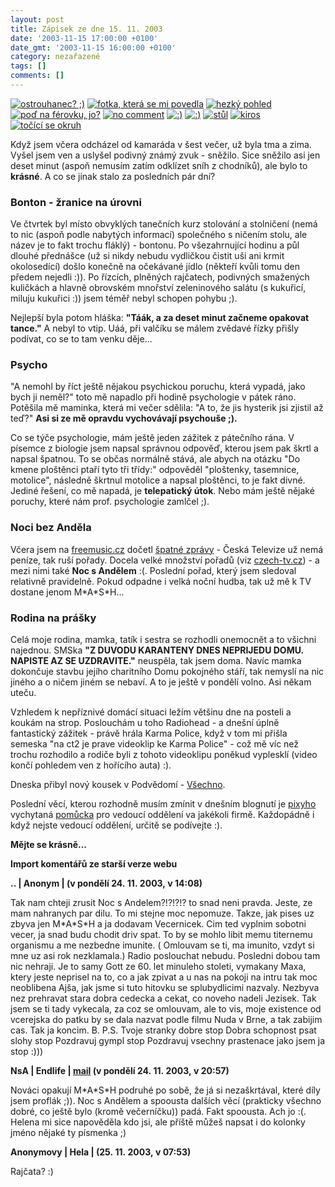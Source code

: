 ```yaml
---
layout: post
title: Zápisek ze dne 15. 11. 2003
date: '2003-11-15 17:00:00 +0100'
date_gmt: '2003-11-15 16:00:00 +0100'
category: nezařazené
tags: []
comments: []
---
```

<div >  <a href="/%base_url%/assets/old-images/tuzka.jpg"><img alt="ostrouhanec? ;)" src="%base_url%/assets/old-images/tuzka.jpg"></a>  <a href="/%base_url%/assets/old-images/trida.jpg"><img alt="fotka, která se mi povedla" src="%base_url%/assets/old-images/trida.jpg"></a>  <a href="/%base_url%/assets/old-images/mike.jpg"><img alt="hezký pohled" src="%base_url%/assets/old-images/mike.jpg"></a>  <a href="/%base_url%/assets/old-images/mara3.jpg"><img alt="poď na férovku, jo?" src="%base_url%/assets/old-images/mara3.jpg"></a>  <a href="/%base_url%/assets/old-images/socazutt.jpg"><img alt="no comment" src="%base_url%/assets/old-images/socazutt.jpg"></a>  <a href="/%base_url%/assets/old-images/uheralucka.jpg"><img alt=":)" src="%base_url%/assets/old-images/uheralucka.jpg"></a>  <a href="/%base_url%/assets/old-images/mikeamara.jpg"><img alt=":)" src="%base_url%/assets/old-images/mikeamara.jpg"></a>  <a href="/%base_url%/assets/old-images/stul.jpg"><img alt="stůl" src="%base_url%/assets/old-images/stul.jpg"></a>  <a href="/%base_url%/assets/old-images/kiro.jpg"><img alt="kiros" src="%base_url%/assets/old-images/kiro.jpg"></a>  <a href="/%base_url%/assets/old-images/kruhac.jpg"><img alt="točící se okruh" src="%base_url%/assets/old-images/kruhac.jpg"></a>  </div>
<p>Když jsem včera odcházel od kamaráda v šest večer, už byla tma a zima. Vyšel jsem ven  a uslyšel podivný známý zvuk - sněžilo. Sice sněžilo asi jen deset minut (aspoň nemusím zatím  odklízet sníh z chodníků), ale bylo to <strong>krásné</strong>. A co se jinak stalo za posledních pár dní?</p>
<h3>Bonton - žranice na úrovni</h3>
<p>Ve čtvrtek byl místo obvyklých tanečních kurz stolování a stolničení (nemá to nic (aspoň podle nabytých informací)  společného s ničením stolu, ale název je to fakt trochu fláklý) - bontonu. Po všezahrnující  hodinu a půl dlouhé přednášce (už si nikdy nebudu vydličkou čistit uši ani krmit okolosedící)  došlo konečně na očekávané jídlo (někteří kvůli tomu den předem nejedli :)). Po řízcích,  plněných rajčatech, podivných smažených kuličkách a hlavně obrovském mnořství zeleninového salátu  (s kukuřicí, miluju kukuřici :)) jsem téměř nebyl schopen pohybu ;).</p>
<p>Nejlepší byla potom hláška: <strong>&quot;Táák, a za deset minut začneme opakovat tance.&quot;</strong> A nebyl to vtip.  Uáá, při valčíku se málem zvědavé řízky přišly podívat, co se to tam venku děje...</p>
<h3>Psycho</h3>
<p>&quot;A nemohl by říct ještě nějakou psychickou poruchu, která vypadá, jako bych ji neměl?&quot; toto  mě napadlo při hodině psychologie v pátek ráno. Potěšila mě maminka, která mi večer sdělila: &quot;A to,  že jis hysterik jsi zjistil až teď?&quot; <strong>Asi si ze mě opravdu vychovávají psychouše ;).</strong></p>
<p>Co se týče psychologie, mám ještě jeden zážitek z pátečního rána. V písemce z biologie jsem napsal  správnou odpověď, kterou jsem pak škrtl a napsal špatnou. To se občas normálně stává, ale abych na otázku  &quot;Do kmene ploštěnci ptaří tyto tři třídy:&quot; odpověděl &quot;ploštenky, tasemnice, motolice&quot;,  následně škrtnul motolice a napsal ploštěnci, to je fakt divné. Jediné řešení, co mě napadá, je  <strong>telepatický útok</strong>. Nebo mám ještě nějaké poruchy, které nám prof. psychologie zamlčel ;).</p>
<h3>Noci bez Anděla</h3>
<p>Včera jsem na <a href="http://www.freemusic.cz">freemusic.cz</a> dočetl  <a href="http://www.freemusic.cz/clanek.php?id=2669">špatné zprávy</a> - Česká Televize  už nemá peníze, tak ruší pořady. Docela velké množství pořadů  (viz <a href="http://www.czech-tv.cz">czech-tv.cz</a>) - a mezi nimi také <strong>Noc s Andělem</strong> :(. Poslední  pořad, který jsem sledoval relativně pravidelně. Pokud odpadne i velká noční hudba, tak už mě k TV dostane  jenom M*A*S*H...</p>
<h3>Rodina na prášky</h3>
<p>Celá moje rodina, mamka, tatík i sestra se rozhodli onemocnět a to všichni najednou. SMSka  <strong>&quot;Z DUVODU KARANTENY DNES NEPRIJEDU DOMU. NAPISTE AZ SE UZDRAVITE.&quot;</strong> neuspěla, tak jsem doma.  Navíc mamka dokončuje stavbu jejího charitního Domu pokojného stáří, tak nemyslí na nic jiného a o ničem  jiném se nebaví. A to je ještě v pondělí volno. Asi někam uteču.</p>
<p>Vzhledem k nepříznivé domácí situaci ležím většinu dne na posteli a koukám na strop. Poslouchám u toho  Radiohead - a dnešní úplně fantastický zážitek - právě hrála Karma Police, když v tom mi přišla semeska  &quot;na ct2 je prave videoklip ke Karma Police&quot; - což mě víc než trochu rozhodilo a rodiče byli  z tohoto videoklipu poněkud vyplesklí (video končí pohledem ven z hořícího auta) :).</p>
<p>Dneska přibyl nový kousek v Podvědomí - <a href="art.php?a=vsechno.htm">Všechno</a>.</p>
<p>Poslední věcí, kterou rozhodně musím zmínit v dnešním blognutí je  <a href="http://www.pixy.cz">pixyho</a> vychytaná  <a href="http://www.pixy.cz/apps/apel/">pomůcka</a> pro vedoucí oddělení va jakékoli firmě.  Každopádně i když nejste vedoucí oddělení, určitě se podívejte :).</p>
<p><strong>Mějte se krásně...</strong></p>
<div class="import-komentaru">
<p><strong>Import komentářů ze starší verze webu</strong></p>
<div class="comment">
<p style="font-weight:bold"><span class="compredmet">..</span> | <span class="comname">Anonym</span> | (v&nbsp;pondělí&nbsp;24.&nbsp;11.&nbsp;2003,&nbsp;v&nbsp;14:08)</p>
<p>Tak nam chteji zrusit Noc s Andelem?!?!?!? to snad neni pravda. Jeste, ze mam nahranych par dilu. To mi stejne moc nepomuze. Takze, jak pises uz zbyva jen M*A*S*H a ja dodavam Vecernicek. Cim ted vyplnim sobotni vecer, ja snad budu chodit driv spat. To by se mohlo libit memu titernemu organismu a me nezbedne imunite. ( Omlouvam se ti, ma imunito, vzdyt si mne uz asi rok nezklamala.) Radio poslouchat nebudu. Posledni dobou tam nic nehraji. Je to samy Gott ze 60. let minuleho stoleti, vymakany Maxa, ktery jeste neprisel na to, co a jak zpivat a u nas na pokoji na intru tak moc neoblibena Ajša, jak jsme si tuto hitovku se splubydlicimi nazvaly. Nezbyva nez prehravat stara dobra cedecka a cekat, co noveho nadeli Jezisek. Tak jsem se ti tady vykecala, za coz se omlouvam, ale to vis, moje existence od vcerejska do patku by se dala nazvat podle filmu Nuda v Brne, a tak zabijim cas. Tak ja koncim. B. P.S. Tvoje stranky dobre stop Dobra schopnost psat slohy stop Pozdravuj gympl stop Pozdravuj vsechny prastenace jako jsem ja stop :))) </p>
</div>
<div class="comment">
<p style="font-weight:bold"><span class="compredmet">NsA</span> | <span class="comname">Endlife</span> |  <a href="mailto:jan.martinek@post.cz">mail</a> (v&nbsp;pondělí&nbsp;24.&nbsp;11.&nbsp;2003,&nbsp;v&nbsp;20:57)</p>
<p>Nováci opakují M*A*S*H podruhé po sobě, že já si nezaškrtával, které díly jsem proflák ;)). Noc s Andělem a spoousta dalších věcí (prakticky všechno dobré, co ještě bylo (kromě večerníčku)) padá. Fakt spoousta. Ach jo :(. <br> Helena mi sice napověděla kdo jsi, ale příště můžeš napsat i do kolonky jméno nějaké ty písmenka ;) </p>
</div>
<div class="comment">
<p style="font-weight:bold"><span class="compredmet">Anonymovy</span> | <span class="comname">Hela</span> | (25.&nbsp;11.&nbsp;2003,&nbsp;v&nbsp;07:53)</p>
<p>Rajčata? :) </p>
</div>
</div>
